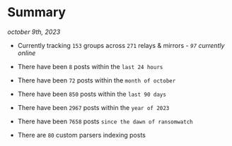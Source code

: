 
# Summary
_october 9th, 2023_

- Currently tracking `153` groups across `271` relays & mirrors - _`97` currently online_

- There have been `8` posts within the `last 24 hours`

- There have been `72` posts within the `month of october`

- There have been `850` posts within the `last 90 days`

- There have been `2967` posts within the `year of 2023`

- There have been `7658` posts `since the dawn of ransomwatch`

- There are `80` custom parsers indexing posts
